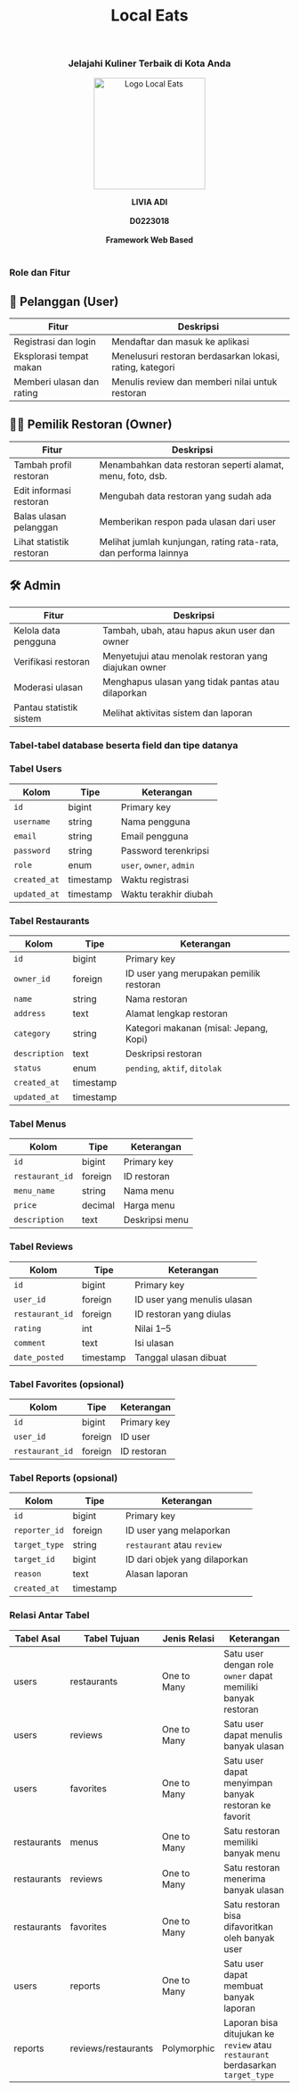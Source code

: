 <h1 align="center">Local Eats</h1>
<br>
<h3 align="center">Jelajahi Kuliner Terbaik di Kota Anda</h3>
<p align="center">
  <img src="https://github.com/user-attachments/assets/c2b72210-97e3-4d73-9758-4f6ec1c52b6f" alt="Logo Local Eats" width="200"/>
</p>

<p align="center">
  <strong>LIVIA ADI</strong><br/><br/>
  <strong>D0223018</strong><br/><br/>
  <strong>Framework Web Based</strong><br/><br/>
</p>

<h3>Role dan Fitur</h3>

## 👤 Pelanggan (User)
| Fitur                         | Deskripsi                                                 |
|-------------------------------|-----------------------------------------------------------|
| Registrasi dan login          | Mendaftar dan masuk ke aplikasi                           |
| Eksplorasi tempat makan       | Menelusuri restoran berdasarkan lokasi, rating, kategori  |
| Memberi ulasan dan rating     | Menulis review dan memberi nilai untuk restoran           |

## 🧑‍🍳 Pemilik Restoran (Owner)
| Fitur                          | Deskripsi                                                       |
|--------------------------------|-----------------------------------------------------------------|
| Tambah profil restoran         | Menambahkan data restoran seperti alamat, menu, foto, dsb.      |
| Edit informasi restoran        | Mengubah data restoran yang sudah ada                           |
| Balas ulasan pelanggan         | Memberikan respon pada ulasan dari user                         |
| Lihat statistik restoran       | Melihat jumlah kunjungan, rating rata-rata, dan performa lainnya|

## 🛠️ Admin
| Fitur                     | Deskripsi                                                      |
|---------------------------|----------------------------------------------------------------|
| Kelola data pengguna      | Tambah, ubah, atau hapus akun user dan owner                   |
| Verifikasi restoran       | Menyetujui atau menolak restoran yang diajukan owner           |
| Moderasi ulasan           | Menghapus ulasan yang tidak pantas atau dilaporkan             |
| Pantau statistik sistem   | Melihat aktivitas sistem dan laporan                           |

<h3>Tabel-tabel database beserta field dan tipe datanya</h3>

<h3>Tabel Users</h3>

| Kolom        | Tipe         | Keterangan                          |
|--------------|--------------|-------------------------------------|
| `id`         | bigint       | Primary key                         |
| `username`   | string       | Nama pengguna                       |
| `email`      | string       | Email pengguna                      |
| `password`   | string       | Password terenkripsi                |
| `role`       | enum         | `user`, `owner`, `admin`            |
| `created_at` | timestamp    | Waktu registrasi                    |
| `updated_at` | timestamp    | Waktu terakhir diubah               |

<h3>Tabel Restaurants</h3>

| Kolom         | Tipe      | Keterangan                                  |
|---------------|-----------|---------------------------------------------|
| `id`          | bigint    | Primary key                                 |
| `owner_id`    | foreign   | ID user yang merupakan pemilik restoran     |
| `name`        | string    | Nama restoran                               |
| `address`     | text      | Alamat lengkap restoran                     |
| `category`    | string    | Kategori makanan (misal: Jepang, Kopi)      |
| `description` | text      | Deskripsi restoran                          |
| `status`      | enum      | `pending`, `aktif`, `ditolak`               |
| `created_at`  | timestamp |                                             |
| `updated_at`  | timestamp |                                             |

<h3>Tabel Menus</h3>

| Kolom         | Tipe      | Keterangan                              |
|---------------|-----------|-----------------------------------------|
| `id`          | bigint    | Primary key                             |
| `restaurant_id`| foreign  | ID restoran                             |
| `menu_name`   | string    | Nama menu                               |
| `price`       | decimal   | Harga menu                              |
| `description` | text      | Deskripsi menu                          |

<h3>Tabel Reviews</h3>

| Kolom         | Tipe      | Keterangan                                    |
|---------------|-----------|-----------------------------------------------|
| `id`          | bigint    | Primary key                                   |
| `user_id`     | foreign   | ID user yang menulis ulasan                   |
| `restaurant_id`| foreign  | ID restoran yang diulas                       |
| `rating`      | int       | Nilai 1–5                                     |
| `comment`     | text      | Isi ulasan                                    |
| `date_posted` | timestamp | Tanggal ulasan dibuat                         |

<h3>Tabel Favorites (opsional)</h3>

| Kolom         | Tipe      | Keterangan                                |
|---------------|-----------|-------------------------------------------|
| `id`          | bigint    | Primary key                               |
| `user_id`     | foreign   | ID user                                   |
| `restaurant_id`| foreign  | ID restoran                               |

<h3>Tabel Reports (opsional)</h3>

| Kolom         | Tipe      | Keterangan                                        |
|---------------|-----------|---------------------------------------------------|
| `id`          | bigint    | Primary key                                       |
| `reporter_id` | foreign   | ID user yang melaporkan                           |
| `target_type` | string    | `restaurant` atau `review`                        |
| `target_id`   | bigint    | ID dari objek yang dilaporkan                     |
| `reason`      | text      | Alasan laporan                                    |
| `created_at`  | timestamp |                                                   |

<h3>Relasi Antar Tabel</h3>

| Tabel Asal      | Tabel Tujuan     | Jenis Relasi   | Keterangan                                                                 |
|------------------|------------------|----------------|----------------------------------------------------------------------------|
| users            | restaurants       | One to Many    | Satu user dengan role `owner` dapat memiliki banyak restoran               |
| users            | reviews           | One to Many    | Satu user dapat menulis banyak ulasan                                      |
| users            | favorites         | One to Many    | Satu user dapat menyimpan banyak restoran ke favorit                       |
| restaurants      | menus             | One to Many    | Satu restoran memiliki banyak menu                                         |
| restaurants      | reviews           | One to Many    | Satu restoran menerima banyak ulasan                                       |
| restaurants      | favorites         | One to Many    | Satu restoran bisa difavoritkan oleh banyak user                           |
| users            | reports           | One to Many    | Satu user dapat membuat banyak laporan                                     |
| reports          | reviews/restaurants | Polymorphic  | Laporan bisa ditujukan ke `review` atau `restaurant` berdasarkan `target_type` |
